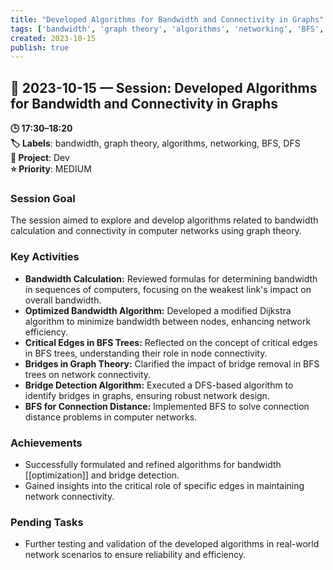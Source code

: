 ```yaml
---
title: "Developed Algorithms for Bandwidth and Connectivity in Graphs"
tags: ['bandwidth', 'graph theory', 'algorithms', 'networking', 'BFS', 'DFS']
created: 2023-10-15
publish: true
---
```


## 📅 2023-10-15 — Session: Developed Algorithms for Bandwidth and Connectivity in Graphs

**🕒 17:30–18:20**  
**🏷️ Labels**: bandwidth, graph theory, algorithms, networking, BFS, DFS  
**📂 Project**: Dev  
**⭐ Priority**: MEDIUM  


### Session Goal
The session aimed to explore and develop algorithms related to bandwidth calculation and connectivity in computer networks using graph theory.

### Key Activities
- **Bandwidth Calculation:** Reviewed formulas for determining bandwidth in sequences of computers, focusing on the weakest link's impact on overall bandwidth.
- **Optimized Bandwidth Algorithm:** Developed a modified Dijkstra algorithm to minimize bandwidth between nodes, enhancing network efficiency.
- **Critical Edges in BFS Trees:** Reflected on the concept of critical edges in BFS trees, understanding their role in node connectivity.
- **Bridges in Graph Theory:** Clarified the impact of bridge removal in BFS trees on network connectivity.
- **Bridge Detection Algorithm:** Executed a DFS-based algorithm to identify bridges in graphs, ensuring robust network design.
- **BFS for Connection Distance:** Implemented BFS to solve connection distance problems in computer networks.

### Achievements
- Successfully formulated and refined algorithms for bandwidth [[optimization]] and bridge detection.
- Gained insights into the critical role of specific edges in maintaining network connectivity.

### Pending Tasks
- Further testing and validation of the developed algorithms in real-world network scenarios to ensure reliability and efficiency.
